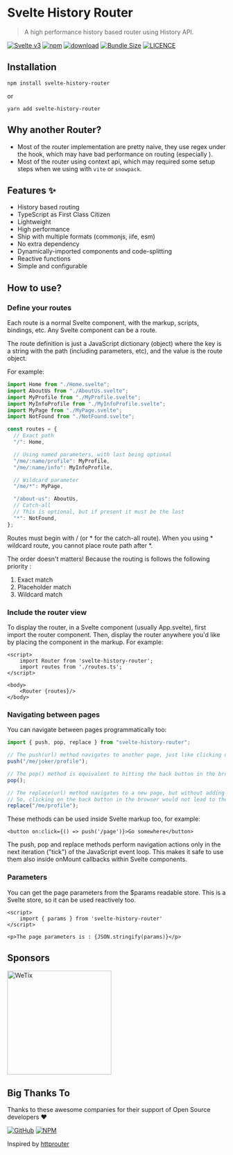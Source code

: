 # Svelte History Router

> A high performance history based router using History API.

<p>

[![Svelte v3](https://img.shields.io/badge/svelte-v3-orange.svg)](https://svelte.dev)
[![npm](https://img.shields.io/npm/v/svelte-history-router.svg)](https://www.npmjs.com/package/svelte-history-router)
[![download](https://img.shields.io/npm/dw/svelte-history-router.svg)](https://www.npmjs.com/package/svelte-history-router)
[![Bundle Size](https://badgen.net/bundlephobia/minzip/svelte-history-router)](https://bundlephobia.com/result?p=svelte-history-router)
[![LICENCE](https://img.shields.io/github/license/wetix/svelte-history-router)](https://github.com/wetix/svelte-history-router/blob/main/LICENSE)

</p>

## Installation

```console
npm install svelte-history-router
```

or

```console
yarn add svelte-history-router
```

## Why another Router?

- Most of the router implementation are pretty naive, they use regex under the hook, which may have bad performance on routing (especially ).
- Most of the router using context api, which may required some setup steps when we using with `vite` or `snowpack`.

## Features ✨

- History based routing
- TypeScript as First Class Citizen
- Lightweight
- High performance
- Ship with multiple formats (commonjs, iife, esm)
- No extra dependency
- Dynamically-imported components and code-splitting
- Reactive functions
- Simple and configurable

## How to use?

### Define your routes

Each route is a normal Svelte component, with the markup, scripts, bindings, etc. Any Svelte component can be a route.

The route definition is just a JavaScript dictionary (object) where the key is a string with the path (including parameters, etc), and the value is the route object.

For example:

```js
import Home from "./Home.svelte";
import AboutUs from "./AboutUs.svelte";
import MyProfile from "./MyProfile.svelte";
import MyInfoProfile from "./MyInfoProfile.svelte";
import MyPage from "./MyPage.svelte";
import NotFound from "./NotFound.svelte";

const routes = {
  // Exact path
  "/": Home,

  // Using named parameters, with last being optional
  "/me/:name/profile": MyProfile,
  "/me/:name/info": MyInfoProfile,

  // Wildcard parameter
  "/me/*": MyPage,

  "/about-us": AboutUs,
  // Catch-all
  // This is optional, but if present it must be the last
  "*": NotFound,
};
```

Routes must begin with / (or \* for the catch-all route). When you using \* wildcard route, you cannot place route path after \*.

The order doesn't matters! Because the routing is follows the following priority :

1. Exact match
2. Placeholder match
3. Wildcard match

### Include the router view

To display the router, in a Svelte component (usually App.svelte), first import the router component. Then, display the router anywhere you'd like by placing the component in the markup. For example:

```svelte
<script>
    import Router from 'svelte-history-router';
    import routes from './routes.ts';
</script>

<body>
    <Router {routes}/>
</body>
```

### Navigating between pages

You can navigate between pages programmatically too:

```js
import { push, pop, replace } from "svelte-history-router";

// The push(url) method navigates to another page, just like clicking on a link
push("/me/joker/profile");

// The pop() method is equivalent to hitting the back button in the browser
pop();

// The replace(url) method navigates to a new page, but without adding a new entry in the browser's history stack
// So, clicking on the back button in the browser would not lead to the page users were visiting before the call to replace()
replace("/me/profile");
```

These methods can be used inside Svelte markup too, for example:

```svelte
<button on:click={() => push('/page')}>Go somewhere</button>
```

The push, pop and replace methods perform navigation actions only in the next iteration ("tick") of the JavaScript event loop. This makes it safe to use them also inside onMount callbacks within Svelte components.

### Parameters

You can get the page parameters from the $params readable store. This is a Svelte store, so it can be used reactively too.

```svelte
<script>
    import { params } from 'svelte-history-router'
</script>

<p>The page parameters is : {JSON.stringify(params)}</p>
```

<!-- https://svelte.dev/repl/6ff75248f7114cc983ebd70b7471171f?version=3.38.2 -->

## Sponsors

<img src="https://asset.wetix.my/images/logo/wetix.png" alt="WeTix" width="240px">

<!-- ## License

[svelte-router](https://github.com/wetix/svelte-router) is 100% free and open-source, under the [MIT license](https://github.com/wetix/svelte-router/blob/master/LICENSE). -->

## Big Thanks To

Thanks to these awesome companies for their support of Open Source developers ❤

[![GitHub](https://jstools.dev/img/badges/github.svg)](https://github.com/open-source)
[![NPM](https://jstools.dev/img/badges/npm.svg)](https://www.npmjs.com/)

Inspired by [httprouter](https://github.com/julienschmidt/httprouter)
